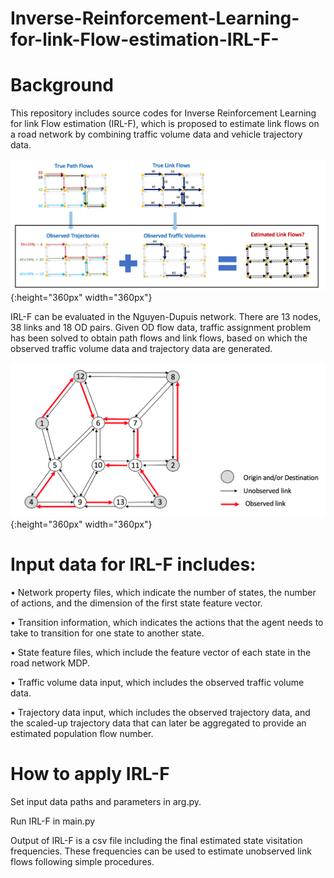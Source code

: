 # Inverse-Reinforcement-Learning-for-link-Flow-estimation-IRL-F-
# Background
This repository includes source codes for Inverse Reinforcement Learning for link Flow estimation (IRL-F), which is proposed to estimate link flows on a road network by combining traffic volume data and vehicle trajectory data.

![](images/figure1.png){:height="360px" width="360px"}

IRL-F can be evaluated in the Nguyen-Dupuis network. There are 13 nodes, 38 links and 18 OD pairs. Given OD flow data, traffic assignment problem has been solved to obtain path flows and link flows, based on which the observed traffic volume data and trajectory data are generated.

![](images/figure2.png){:height="360px" width="360px"}

# Input data for IRL-F includes:
•	Network property files, which indicate the number of states, the number of actions, and the dimension of the first state feature vector.

•	Transition information, which indicates the actions that the agent needs to take to transition for one state to another state. 

•	State feature files, which include the feature vector of each state in the road network MDP. 

•	Traffic volume data input, which includes the observed traffic volume data.

•	Trajectory data input, which includes the observed trajectory data, and the scaled-up trajectory data that can later be aggregated to provide an estimated population flow number. 

# How to apply IRL-F
Set input data paths and parameters in arg.py. 

Run IRL-F in main.py

Output of IRL-F is a csv file including the final estimated state visitation frequencies. These frequencies can be used to estimate unobserved link flows following simple procedures.

